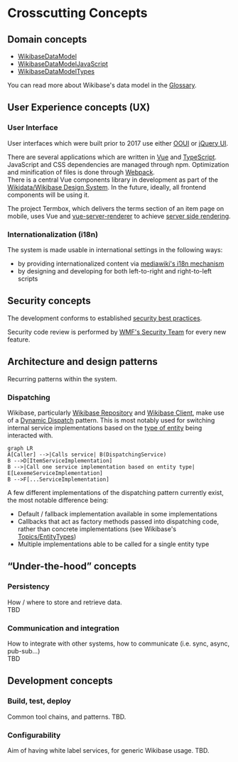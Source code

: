 # Crosscutting Concepts

## Domain concepts

- [WikibaseDataModel](https://github.com/wmde/WikibaseDataModel)
- [WikibaseDataModelJavaScript](https://github.com/wmde/WikibaseDataModelJavaScript)
- [WikibaseDataModelTypes](https://github.com/wmde/WikibaseDataModelTypes)

You can read more about Wikibase's data model in the [Glossary](./Glossary.md#entity).

## User Experience concepts (UX)

### User Interface

User interfaces which were built prior to 2017 use either [OOUI](https://www.mediawiki.org/wiki/OOUI) or [jQuery UI](https://jqueryui.com).  

There are several applications which are written in [Vue](https://vuejs.org/) and [TypeScript](https://www.typescriptlang.org/).  
JavaScript and CSS dependencies are managed through npm. Optimization and minification of files is done through [Webpack](https://v4.webpack.js.org/).  
There is a central Vue components library in development as part of the [Wikidata/Wikibase Design System](https://wmde.github.io/wikit/). In the future, ideally, all frontend components will be using it.

The project Termbox, which delivers the terms section of an item page on mobile, uses Vue and [vue-server-renderer](https://www.npmjs.com/package/vue-server-renderer) to achieve [server side rendering](https://wikitech.wikimedia.org/wiki/WMDE/Wikidata/SSR_Service).

### Internationalization (i18n)

The system is made usable in international settings in the following ways:

- by providing internationalized content via [mediawiki's i18n mechanism](https://www.mediawiki.org/wiki/Localisation)
- by designing and developing for both left-to-right and right-to-left scripts

## Security concepts

The development conforms to established [security best practices](https://www.mediawiki.org/wiki/Security_for_developers).

Security code review is performed by [WMF's Security Team](https://www.mediawiki.org/wiki/Wikimedia_Security_Team) for every new feature.

## Architecture and design patterns

Recurring patterns within the system.  

### Dispatching

Wikibase, particularly [Wikibase Repository](./systems/Repository/01-Introduction.md) and [Wikibase Client](./systems/Client/01-Introduction.md), make use of a [Dynamic Dispatch](https://en.wikipedia.org/wiki/Dynamic_dispatch#Single_and_multiple_dispatch) pattern.
This is most notably used for switching internal service implementations based on the [type of entity](./Glossary.md#entity-types) being interacted with.

```mermaid
graph LR
A[Caller] -->|Calls service| B(DispatchingService)
B -->D[ItemServiceImplementation]
B -->|Call one service implementation based on entity type| E[LexemeServiceImplementation]
B -->F[...ServiceImplementation]
```

A few different implementations of the dispatching pattern currently exist, the most notable difference being:

- Default / fallback implementation available in some implementations
- Callbacks that act as factory methods passed into dispatching code, rather than concrete implementations (see Wikibase's [Topics/EntityTypes](https://doc.wikimedia.org/Wikibase/master/php/md_docs_topics_entitytypes.html))
- Multiple implementations able to be called for a single entity type

## “Under-the-hood” concepts

### Persistency

How / where to store and retrieve data.  
TBD

### Communication and integration

How to integrate with other systems, how to communicate (i.e. sync, async, pub-sub…)  
TBD

## Development concepts

### Build, test, deploy

Common tool chains, and patterns.
TBD.

### Configurability

Aim of having white label services, for generic Wikibase usage.
TBD.
